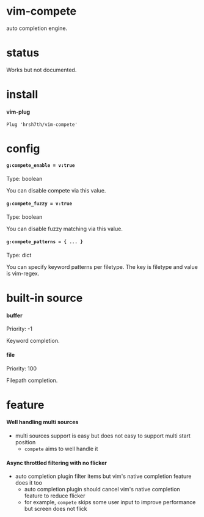 # vim-compete

auto completion engine.


# status

Works but not documented.


# install

#### vim-plug
```viml
Plug 'hrsh7th/vim-compete'
```


# config

#### `g:compete_enable = v:true`

Type: boolean

You can disable compete via this value.


#### `g:compete_fuzzy = v:true`

Type: boolean

You can disable fuzzy matching via this value.


#### `g:compete_patterns = { ... }`

Type: dict

You can specify keyword patterns per filetype.
The key is filetype and value is vim-regex.


# built-in source

#### buffer

Priority: -1

Keyword completion.

#### file

Priority: 100

Filepath completion.


# feature

#### Well handling multi sources
- multi sources support is easy but does not easy to support multi start position
  - `compete` aims to well handle it

#### Async throttled filtering with no flicker
- auto completion plugin filter items but vim's native completion feature does it too
  - auto completion plugin should cancel vim's native completion feature to reduce flicker
  - for example, `compete` skips some user input to improve performance but screen does not flick

